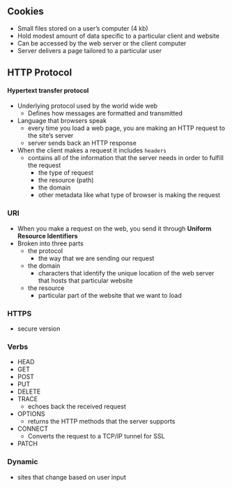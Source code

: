 ## Cookies
- Small files stored on a user’s computer (4 kb)
- Hold modest amount of data specific to a particular client and website
- Can be accessed by the web server or the client computer
- Server delivers a page tailored to a particular user

## HTTP Protocol
#### Hypertext transfer protocol
- Underlying protocol used by the world wide web
  -  Defines how messages are formatted and transmitted
- Language that browsers speak
  - every time you load a web page, you are making an HTTP request to the site’s server
  - server sends back an HTTP response
- When the client makes a request it includes `headers`
  - contains all of the information that the server needs in order to fulfill the request
    - the type of request
    - the resource (path)
    - the domain
    - other metadata like what type of browser is making the request

### URI
- When you make a request on the web, you send it through **Uniform Resource Identifiers**
- Broken into three parts
  - the protocol
    - the way that we are sending our request
  - the domain
    - characters that identify the unique location of the web server that hosts that particular website
  - the resource
    - particular part of the website that we want to load

### HTTPS
- secure version

### Verbs
- HEAD
- GET
- POST
- PUT
- DELETE
- TRACE
  - echoes back the received request
- OPTIONS
  - returns the HTTP methods that the server supports
- CONNECT
  - Converts the request to a TCP/IP tunnel for SSL
- PATCH

### Dynamic
- sites that change based on user input

